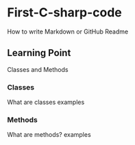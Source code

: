 # First-C-sharp-code
How to write Markdown or GitHub Readme
## Learning Point
Classes and Methods

### Classes
What are classes
examples

### Methods
What are methods?
examples
